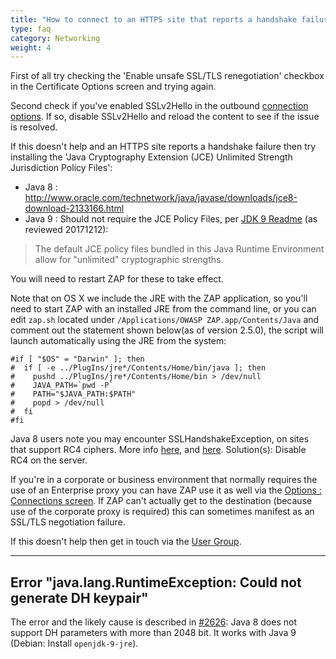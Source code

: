 ```yaml
---
title: "How to connect to an HTTPS site that reports a handshake failure?"
type: faq
category: Networking
weight: 4
---
```



First of all try checking the 'Enable unsafe SSL/TLS renegotiation' checkbox
in the Certificate Options screen and trying again.

Second check if you've enabled SSLv2Hello in the outbound [connection
options](/docs/desktop/ui/dialogs/options/connection/). If so, disable SSLv2Hello and
reload the content to see if the issue is resolved.

If this doesn't help and an HTTPS site reports a handshake failure then try
installing the 'Java Cryptography Extension (JCE) Unlimited Strength
Jurisdiction Policy Files':

  * Java 8 : <http://www.oracle.com/technetwork/java/javase/downloads/jce8-download-2133166.html>
  * Java 9 : Should not require the JCE Policy Files, per [JDK 9 Readme](http://www.oracle.com/technetwork/java/javase/terms/readme/jdk9-readme-3852447.html#jce) (as reviewed 20171212):

> The default JCE policy files bundled in this Java Runtime Environment allow
for "unlimited" cryptographic strengths.

You will need to restart ZAP for these to take effect.

Note that on OS X we include the JRE with the ZAP application, so you'll need
to start ZAP with an installed JRE from the command line, or you can edit
`zap.sh` located under `/Applications/OWASP ZAP.app/Contents/Java` and comment
out the statement shown below(as of version 2.5.0), the script will launch
automatically using the JRE from the system:

    
    
    #if [ "$OS" = "Darwin" ]; then
    #  if [ -e ../PlugIns/jre*/Contents/Home/bin/java ]; then
    #    pushd ../PlugIns/jre*/Contents/Home/bin > /dev/null
    #    JAVA_PATH=`pwd -P`
    #    PATH="$JAVA_PATH:$PATH"
    #    popd > /dev/null
    #  fi
    #fi
    

Java 8 users note you may encounter SSLHandshakeException, on sites that
support RC4 ciphers. More info
[here](https://github.com/zaproxy/zaproxy/issues/1892#issuecomment-139906996),
and [here](http://stackoverflow.com/questions/32009083/javax-net-ssl-sslhandshakeexception-handshake-failure-when-using-jmeter-with-ss).
Solution(s): Disable RC4 on the server.

If you're in a corporate or business environment that normally requires the
use of an Enterprise proxy you can have ZAP use it as well via the [Options :
Connections screen](/docs/desktop/ui/dialogs/options/connection/). If ZAP can't actually get to the
destination (because use of the corporate proxy is required) this can
sometimes manifest as an SSL/TLS negotiation failure.

If this doesn't help then get in touch via the [User
Group](https://groups.google.com/forum/#!forum/zaproxy-users).

* * *

##  Error "java.lang.RuntimeException: Could not generate DH keypair"

The error and the likely cause is described in
[#2626](https://github.com/zaproxy/zaproxy/issues/2626): Java 8 does not
support DH parameters with more than 2048 bit. It works with Java 9 (Debian: Install `openjdk-9-jre`).
